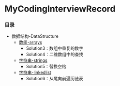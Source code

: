 # MyCodingInterviewRecord
### 目录

- 数据结构-DataStructure
  - [数组-arrays](./DataStructure/src/arrays)
    - Solution3：数组中重复的数字
    - Solution4：二维数组中的查找
  - [字符串-strings](./DataStructure/src/strings)
    - Solution5：替换空格
  - [字符串-linkedlist](./DataStructure/src/linkedlist)
    - Solution6：从尾向前遍历链表